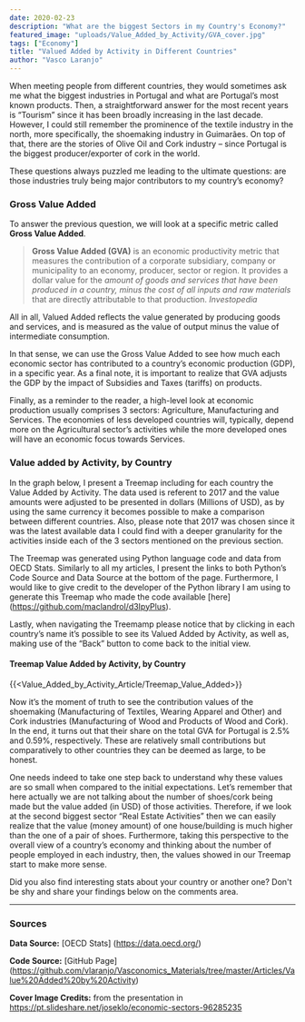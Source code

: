 ```yaml
---
date: 2020-02-23
description: "What are the biggest Sectors in my Country's Economy?"
featured_image: "uploads/Value_Added_by_Activity/GVA_cover.jpg"
tags: ["Economy"]
title: "Valued Added by Activity in Different Countries"
author: "Vasco Laranjo"
---
```

When meeting people from different countries, they would sometimes ask me what the biggest industries in Portugal and what are Portugal’s most known products. Then, a straightforward answer for the most recent years is “Tourism” since it has been broadly increasing in the last decade. However, I could still remember the prominence of the textile industry in the north, more specifically, the shoemaking industry in Guimarães. On top of that, there are the stories of Olive Oil and Cork industry – since Portugal is the biggest producer/exporter of cork in the world. 

These questions always puzzled me leading to the ultimate questions: are those industries truly being major contributors to my country’s economy?

### Gross Value Added

To answer the previous question, we will look at a specific metric called **Gross Value Added**.

> **Gross Value Added (GVA)** is an economic productivity metric that measures the contribution of a corporate subsidiary, company or municipality to an economy, producer, sector or region. It provides a dollar value for the *amount of goods and services that have been produced in a country, minus the cost of all inputs and raw materials* that are directly attributable to that production. *Investopedia*

All in all, Valued Added reflects the value generated by producing goods and services, and is measured as the value of output minus the value of intermediate consumption. 

In that sense, we can use the Gross Value Added to see how much each economic sector has contributed to a country’s economic production (GDP), in a specific year. As a final note, it is important to realize that GVA adjusts the GDP by the impact of Subsidies and Taxes (tariffs) on products.

Finally, as a reminder to the reader, a high-level look at economic production usually comprises 3 sectors: Agriculture, Manufacturing and Services. The economies of less developed countries will, typically, depend more on the Agricultural sector’s activities while the more developed ones will have an economic focus towards Services.

### Value added by Activity, by Country

In the graph below, I present a Treemap including for each country the Value Added by Activity. 
The data used is referent to 2017 and the value amounts were adjusted to be presented in dollars (Millions of USD), as by using the same currency it becomes possible to make a comparison between different countries. Also, please note that 2017 was chosen since it was the latest available data I could find with a deeper granularity for the activities inside each of the 3 sectors mentioned on the previous section.

The Treemap was generated using Python language code and data from OECD Stats. Similarly to all my articles, I present the links to both Python’s Code Source and Data Source at the bottom of the page. Furthermore, I would like to give credit to the developer of the Python library I am using to generate this Treemap who made the code available [here] (https://github.com/maclandrol/d3IpyPlus).

Lastly, when navigating the Treemamp please notice that by clicking in each country’s name it’s possible to see its Valued Added by Activity, as well as, making use of the “Back” button to come back to the initial view.

#### Treemap Value Added by Activity, by Country

{{<Value_Added_by_Activity_Article/Treemap_Value_Added>}}

Now it’s the moment of truth to see the contribution values of the shoemaking (Manufacturing of Textiles, Wearing Apparel and Other) and Cork industries (Manufacturing of Wood and Products of Wood and Cork). In the end, it turns out that their share on the total GVA for Portugal is 2.5% and 0.59%, respectively. These are relatively small contributions but comparatively to other countries they can be deemed as large, to be honest.

One needs indeed to take one step back to understand why these values are so small when compared to the initial expectations.  Let’s remember that here actually we are not talking about the number of shoes/cork being made but the value added (in USD) of those activities. Therefore, if we look at the second biggest sector “Real Estate Activities” then we can easily realize that the value (money amount) of one house/building is much higher than the one of a pair of shoes. Furthermore, taking this perspective to the overall view of a country’s economy and thinking about the number of people employed in each industry, then, the values showed in our Treemap start to make more sense.

Did you also find interesting stats about your country or another one? Don't be shy and share your findings below on the comments area.

---
### Sources

**Data Source:** [OECD Stats] (https://data.oecd.org/)

**Code Source:**
[GitHub Page] (https://github.com/vlaranjo/Vasconomics_Materials/tree/master/Articles/Value%20Added%20by%20Activity)

**Cover Image Credits:** from the presentation in https://pt.slideshare.net/joseklo/economic-sectors-96285235

